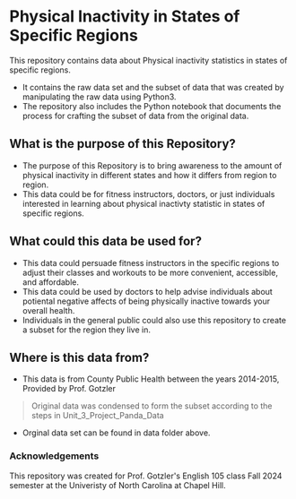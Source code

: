 # Physical Inactivity in States of Specific Regions

This repository contains data about Physical inactivity statistics in states of specific regions.

- It contains the raw data set and the subset of data that was created by manipulating the raw data using Python3.
- The repository also includes the Python notebook that documents the process for crafting the subset of data from the original data.

## What is the purpose of this Repository?

- The purpose of this Repository is to bring awareness to the amount of physical inactivity in different states and how it differs from region to region.
- This data could be for fitness instructors, doctors, or just individuals interested in learning about physical inactivty statistic in states of specific regions.

## What could this data be used for?

- This data could persuade fitness instructors in the specific regions to adjust their classes and workouts to be more convenient, accessible, and affordable.
- This data could be used by doctors to help advise individuals about potiental negative affects of being physically inactive towards your overall health.
- Individuals in the general public could also use this repository to create a subset for the region they live in.

## Where is this data from?

- This data is from County Public Health between the years 2014-2015, Provided by Prof. Gotzler
> Original data was condensed to form the subset according to the steps in Unit_3_Project_Panda_Data
- Orginal data set can be found in data folder above.

### Acknowledgements
This repository was created for Prof. Gotzler's English 105 class Fall 2024 semester at the Univeristy of North Carolina at Chapel Hill.
